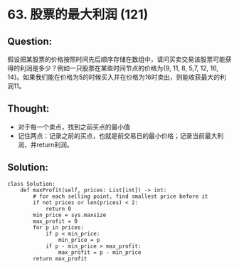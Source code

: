# 63. 股票的最大利润 \(121\)

## Question:

假设把某股票的价格按照时间先后顺序存储在数组中，请问买卖交易该股票可能获得的利润是多少？例如一只股票在某些时间节点的价格为{9, 11, 8, 5,7, 12, 16, 14}。如果我们能在价格为5的时候买入并在价格为16时卖出，则能收获最大的利润11。

## Thought:

* 对于每一个卖点，找到之前买点的最小值
* 记住两点：记录之前的买点，也就是前交易日的最小价格；记录当前最大利润，并return利润。

## Solution:

```text
class Solution:
    def maxProfit(self, prices: List[int]) -> int:
        # for each selling point, find smallest price before it
        if not prices or len(prices) < 2:
            return 0
        min_price = sys.maxsize
        max_profit = 0
        for p in prices:
            if p < min_price:
                min_price = p
            if p - min_price > max_profit:
                max_profit = p - min_price
        return max_profit
```

